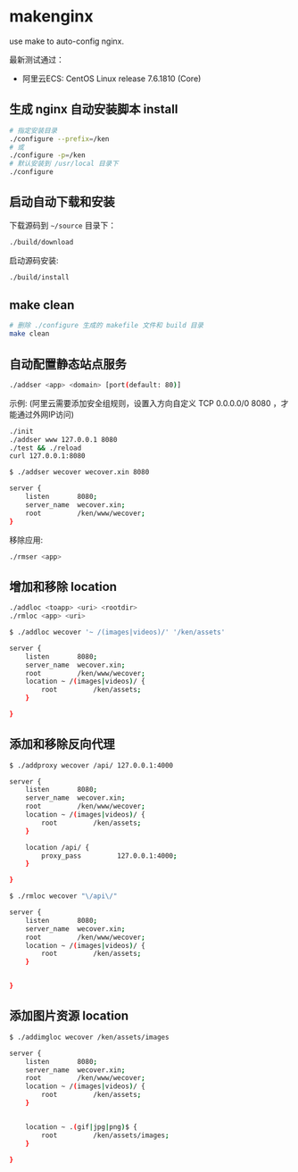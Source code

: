 # makenginx

use make to auto-config nginx.

最新测试通过：

- 阿里云ECS: CentOS Linux release 7.6.1810 (Core) 

## 生成 nginx 自动安装脚本 install

``` sh
# 指定安装目录
./configure --prefix=/ken
# 或
./configure -p=/ken
# 默认安装到 /usr/local 目录下
./configure
```

## 启动自动下载和安装

下载源码到 `~/source` 目录下：

``` sh
./build/download
```

启动源码安装:

``` sh
./build/install
```

## make clean

``` sh
# 删除 ./configure 生成的 makefile 文件和 build 目录
make clean
```

## 自动配置静态站点服务

``` sh
./addser <app> <domain> [port(default: 80)]
```

示例:
(阿里云需要添加安全组规则，设置入方向自定义 TCP 0.0.0.0/0 8080 ，才能通过外网IP访问)

``` sh
./init
./addser www 127.0.0.1 8080
./test && ./reload
curl 127.0.0.1:8080
```

``` sh
$ ./addser wecover wecover.xin 8080

server {
    listen       8080;
    server_name  wecover.xin;
    root         /ken/www/wecover;
}

```

移除应用:

``` sh
./rmser <app>
```

## 增加和移除 location

``` sh
./addloc <toapp> <uri> <rootdir>
./rmloc <app> <uri>
```

``` sh
$ ./addloc wecover '~ /(images|videos)/' '/ken/assets'

server {
    listen       8080;
    server_name  wecover.xin;
    root         /ken/www/wecover;
    location ~ /(images|videos)/ {
        root         /ken/assets;
    }

}
```

## 添加和移除反向代理

``` sh
$ ./addproxy wecover /api/ 127.0.0.1:4000

server {
    listen       8080;
    server_name  wecover.xin;
    root         /ken/www/wecover;
    location ~ /(images|videos)/ {
        root         /ken/assets;
    }

    location /api/ {
        proxy_pass         127.0.0.1:4000;
    }

}

$ ./rmloc wecover "\/api\/"

server {
    listen       8080;
    server_name  wecover.xin;
    root         /ken/www/wecover;
    location ~ /(images|videos)/ {
        root         /ken/assets;
    }


}

```

## 添加图片资源 location

``` sh
$ ./addimgloc wecover /ken/assets/images

server {
    listen       8080;
    server_name  wecover.xin;
    root         /ken/www/wecover;
    location ~ /(images|videos)/ {
        root         /ken/assets;
    }


    location ~ .(gif|jpg|png)$ {
        root         /ken/assets/images;
    }

}

```
